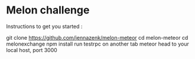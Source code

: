 # Melon challenge 

Instructions to get you started :

git clone https://github.com/jennazenk/melon-meteor
cd melon-meteor
cd melonexchange
npm install
run testrpc on another tab
meteor
head to your local host, port 3000